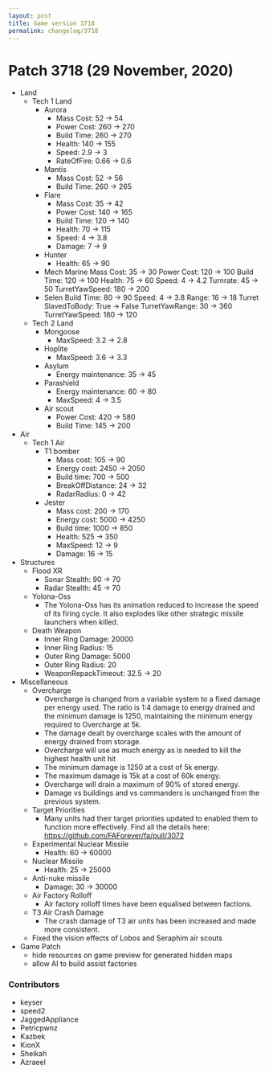 ```yaml
---
layout: post
title: Game version 3718
permalink: changelog/3718
---
```


# Patch 3718 (29 November, 2020)

- Land
  - Tech 1 Land
    - Aurora
      - Mass Cost: 52 → 54
      - Power Cost: 260 → 270
      - Build Time: 260 → 270
      - Health: 140 → 155
      - Speed: 2.9 → 3
      - RateOfFire: 0.66 → 0.6
    - Mantis
      - Mass Cost: 52 → 56
      - Build Time: 260 → 265
    - Flare
      - Mass Cost: 35 → 42
      - Power Cost: 140 → 165
      - Build Time: 120 → 140
      - Health: 70 → 115
      - Speed: 4 → 3.8
      - Damage: 7 → 9
    - Hunter
      - Health: 65 → 90
    - Mech Marine
      Mass Cost: 35 → 30
      Power Cost: 120 → 100
      Build Time: 120 → 100
      Health: 75 → 60
      Speed: 4 → 4.2
      Turnrate: 45 → 50
      TurretYawSpeed: 180 → 200
    - Selen
      Build Time: 80 → 90
      Speed: 4 → 3.8
      Range: 16 → 18
      Turret SlavedToBody: True → False
      TurretYawRange: 30 → 360
      TurretYawSpeed: 180 → 120
  - Tech 2 Land
    - Mongoose
      - MaxSpeed: 3.2 → 2.8
    - Hoplite
      - MaxSpeed: 3.6 → 3.3
    - Asylum
      - Energy maintenance: 35 → 45
    - Parashield
      - Energy maintenance: 60 → 80
      - MaxSpeed: 4 → 3.5
    - Air scout
      - Power Cost: 420 → 580
      - Build Time: 145 → 200
- Air
  - Tech 1 Air
    - T1 bomber
      - Mass cost: 105 → 90
      - Energy cost: 2450 → 2050
      - Build time: 700 → 500
      - BreakOffDistance: 24 → 32
      - RadarRadius: 0 → 42
    - Jester
      - Mass cost: 200 → 170
      - Energy cost: 5000 → 4250
      - Build time: 1000 → 850
      - Health: 525 → 350
      - MaxSpeed: 12 → 9
      - Damage: 16 → 15
- Structures
  - Flood XR
    - Sonar Stealth: 90 → 70
    - Radar Stealth: 45 → 70
  - Yolona-Oss
    - The Yolona-Oss has its animation reduced to increase the speed of its firing cycle. It also explodes like other strategic missile launchers when killed.
  - Death Weapon
    - Inner Ring Damage: 20000
    - Inner Ring Radius: 15
    - Outer Ring Damage: 5000
    - Outer Ring Radius: 20
    - WeaponRepackTimeout: 32.5 → 20
- Miscellaneous
  - Overcharge
    - Overcharge is changed from a variable system to a fixed damage per energy used. The ratio is 1:4 damage to energy drained and the minimum damage is 1250, maintaining the minimum energy required to Overcharge at 5k.
    - The damage dealt by overcharge scales with the amount of energy drained from storage.
    - Overcharge will use as much energy as is needed to kill the highest health unit hit
    - The minimum damage is 1250 at a cost of 5k energy.
    - The maximum damage is 15k at a cost of 60k energy.
    - Overcharge will drain a maximum of 90% of stored energy.
    - Damage vs buildings and vs commanders is unchanged from the previous system.
  - Target Priorities
    - Many units had their target priorities updated to enabled them to function more effectively. Find all the details here: https://github.com/FAForever/fa/pull/3072
  - Experimental Nuclear Missile
    - Health: 60 → 60000
  - Nuclear Missile
    - Health: 25 → 25000
  - Anti-nuke missile
    - Damage: 30 → 30000
  - Air Factory Rolloff
    - Air factory rolloff times have been equalised between factions.
  - T3 Air Crash Damage
    - The crash damage of T3 air units has been increased and made more consistent.
  - Fixed the vision effects of Lobos and Seraphim air scouts
- Game Patch
  - hide resources on game preview for generated hidden maps
  - allow AI to build assist factories

### Contributors

- keyser
- speed2
- JaggedAppliance
- Petricpwnz
- Kazbek
- KionX
- Sheikah
- Azraeel
